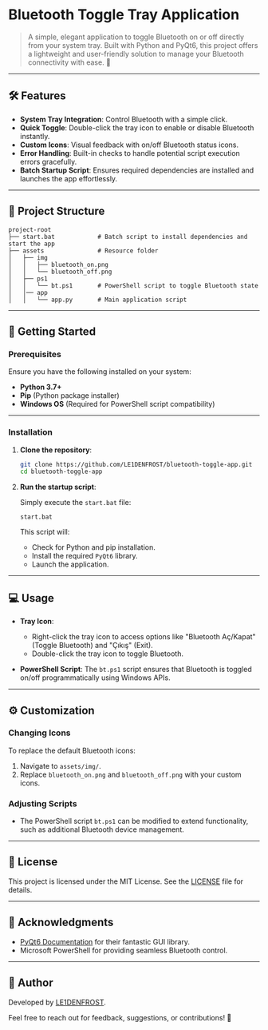 # Bluetooth Toggle Tray Application

> A simple, elegant application to toggle Bluetooth on or off directly from your system tray. Built with Python and PyQt6, this project offers a lightweight and user-friendly solution to manage your Bluetooth connectivity with ease. 🚀

---

## 🛠 Features

- **System Tray Integration**: Control Bluetooth with a simple click.
- **Quick Toggle**: Double-click the tray icon to enable or disable Bluetooth instantly.
- **Custom Icons**: Visual feedback with on/off Bluetooth status icons.
- **Error Handling**: Built-in checks to handle potential script execution errors gracefully.
- **Batch Startup Script**: Ensures required dependencies are installed and launches the app effortlessly.

---

## 📂 Project Structure

```
project-root                          
├── start.bat            # Batch script to install dependencies and start the app
├── assets               # Resource folder
│   ├── img
│   │   ├── bluetooth_on.png
│   │   └── bluetooth_off.png
│   ├── ps1
│   │   └── bt.ps1       # PowerShell script to toggle Bluetooth state
│   │── app
│   │   └── app.py       # Main application script

```

---

## 🚀 Getting Started

### Prerequisites

Ensure you have the following installed on your system:

- **Python 3.7+**
- **Pip** (Python package installer)
- **Windows OS** (Required for PowerShell script compatibility)

---

### Installation

1. **Clone the repository**:

   ```bash
   git clone https://github.com/LE1DENFROST/bluetooth-toggle-app.git
   cd bluetooth-toggle-app
   ```

2. **Run the startup script**:

   Simply execute the `start.bat` file:

   ```
   start.bat
   ```

   This script will:
   - Check for Python and pip installation.
   - Install the required `PyQt6` library.
   - Launch the application.

---

## 💻 Usage

- **Tray Icon**:
  - Right-click the tray icon to access options like "Bluetooth Aç/Kapat" (Toggle Bluetooth) and "Çıkış" (Exit).
  - Double-click the tray icon to toggle Bluetooth.

- **PowerShell Script**: The `bt.ps1` script ensures that Bluetooth is toggled on/off programmatically using Windows APIs.

---

## ⚙️ Customization

### Changing Icons

To replace the default Bluetooth icons:
1. Navigate to `assets/img/`.
2. Replace `bluetooth_on.png` and `bluetooth_off.png` with your custom icons.

### Adjusting Scripts

- The PowerShell script `bt.ps1` can be modified to extend functionality, such as additional Bluetooth device management.

---

## 📜 License

This project is licensed under the MIT License. See the [LICENSE](LICENSE) file for details.

---

## 🙌 Acknowledgments

- [PyQt6 Documentation](https://riverbankcomputing.com/software/pyqt/intro) for their fantastic GUI library.
- Microsoft PowerShell for providing seamless Bluetooth control.

---

## 📝 Author

Developed by [LE1DENFROST](https://github.com/LE1DENFROST).

Feel free to reach out for feedback, suggestions, or contributions! 🌟
